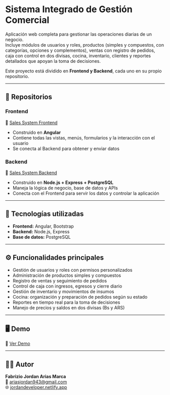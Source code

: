 # Sistema Integrado de Gestión Comercial

Aplicación web completa para gestionar las operaciones diarias de un negocio.  
Incluye módulos de usuarios y roles, productos (simples y compuestos, con categorías, opciones y complementos), ventas con registro de pedidos, caja con control en dos divisas, cocina, inventario, clientes y reportes detallados que apoyan la toma de decisiones.  

Este proyecto está dividido en **Frontend y Backend**, cada uno en su propio repositorio.

---

## 📂 Repositorios

### Frontend
🔗 [Sales System Frontend](https://github.com/JordanArias/Sales-System-Frontend)  
- Construido en **Angular**  
- Contiene todas las vistas, menús, formularios y la interacción con el usuario  
- Se conecta al Backend para obtener y enviar datos  

### Backend
🔗 [Sales System Backend](https://github.com/JordanArias/Sales-System-Backend)  
- Construido en **Node.js + Express + PostgreSQL**  
- Maneja la lógica de negocio, base de datos y APIs  
- Conecta con el Frontend para servir los datos y controlar la aplicación

---

## 🚀 Tecnologías utilizadas

- **Frontend:** Angular, Bootstrap  
- **Backend:** Node.js, Express  
- **Base de datos:** PostgreSQL  

---

## ⚙️ Funcionalidades principales

- Gestión de usuarios y roles con permisos personalizados  
- Administración de productos simples y compuestos  
- Registro de ventas y seguimiento de pedidos  
- Control de caja con ingresos, egresos y cierre diario  
- Gestión de inventario y movimientos de insumos  
- Cocina: organización y preparación de pedidos según su estado  
- Reportes en tiempo real para la toma de decisiones  
- Manejo de precios y saldos en dos divisas (Bs y ARS)

---

## 🖥️ Demo
🔗 [Ver Demo](https://youtu.be/zFGULdaYSeM)

---

## 👨‍💻 Autor
**Fabrizio Jordan Arias Marca**  
📧 ariasjordan943@gmail.com  
🌐 [jordandeveloper.netlify.app](https://jordandeveloper.netlify.app)
